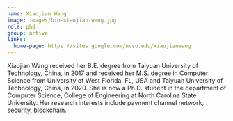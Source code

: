 ```yaml
---
name: Xiaojian Wang
image: images/bio-xiaojian-wang.jpg
role: phd
group: active
links:
  home-page: https://sites.google.com/ncsu.edu/xiaojianwang
---
```


Xiaojian Wang received her B.E. degree from Taiyuan University of Technology, China, in 2017 and received her M.S. degree in Computer Science from University of West Florida, FL, USA and Taiyuan University of Technology, China, in 2020. She is now a Ph.D. student in the department of Computer Science, College of Engineering at North Carolina State University. Her research interests include payment channel network, security, blockchain. 